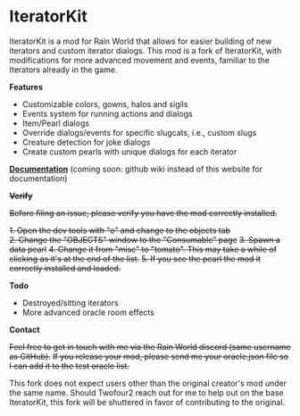# IteratorKit

IteratorKit is a mod for Rain World that allows for easier building of new iterators and custom iterator dialogs.
This mod is a fork of IteratorKit, with modifications for more advanced movement and events, familiar to the Iterators already in the game.

**Features**
- Customizable colors, gowns, halos and sigils
- Events system for running actions and dialogs
- Item/Pearl dialogs
- Override dialogs/events for specific slugcats, i.e., custom slugs
- Creature detection for joke dialogs
- Create custom pearls with unique dialogs for each iterator

**[Documentation](https://iteratorkit.twofour2.com/index.html)**
(coming soon: github wiki instead of this website for documentation)

~~**Verify**~~

~~Before filing an issue, please verify you have the mod correctly installed.~~

~~1. Open the dev tools with "o" and change to the objects tab~~  
~~2. Change the "OBJECTS" window to the "Consumable" page~~
~~3. Spawn a data pearl~~
~~4. Change it from "misc" to "tomato". This may take a while of clicking as it's at the end of the list.~~
~~5. If you see the pearl the mod it correctly installed and loaded.~~

**Todo**
- Destroyed/sitting iterators  
- More advanced oracle room effects


**Contact**

~~Feel free to get in touch with me via the Rain World discord (same username as GitHub).~~
~~If you release your mod, please send me your oracle.json file so I can add it to the test oracle list.~~

This fork does not expect users other than the original creator's mod under the same name. Should Twofour2 reach out for me to help out on the base IteratorKit, this fork will be shuttered in favor of contributing to the original.
